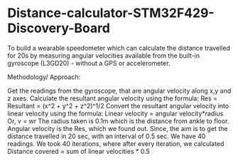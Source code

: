 # Distance-calculator-STM32F429-Discovery-Board
To build a wearable speedometer which can calculate the distance travelled for 20s by measuring angular velocities available from the built-in gyroscope (L3GD20) - without a GPS or accelerometer.

Methodology/ Approach:

Get the readings from the gyroscope, that are angular velocity along x,y and z axes. 
Calculate the resultant angular velocity using the formula: Res = Resultant = (x^2 + y^2 + z^2)^1/2
Convert the resultant angular velocity into linear velocity using the formula: Linear velocity = angular velocity*radius
                                                                               Or, v = wr
The radius taken is 0.1m which is the distance from ankle to floor.
Angular velocity is the Res, which we found out.
Since, the aim is to get the distance travelled in 20 sec, with an interval of 0.5 sec.
We have 40 readings. We took 40 iterations, where after every iteration, we calculated
Distance covered = sum of linear velocities * 0.5
